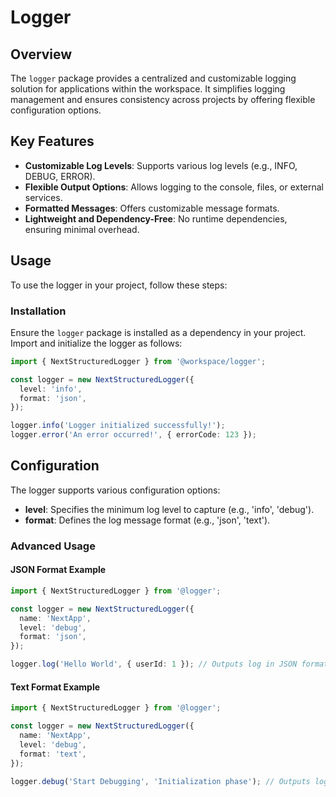 # Logger

## Overview

The `logger` package provides a centralized and customizable logging solution for applications within the workspace. It simplifies logging management and ensures consistency across projects by offering flexible configuration options.

## Key Features

- **Customizable Log Levels**: Supports various log levels (e.g., INFO, DEBUG, ERROR).
- **Flexible Output Options**: Allows logging to the console, files, or external services.
- **Formatted Messages**: Offers customizable message formats.
- **Lightweight and Dependency-Free**: No runtime dependencies, ensuring minimal overhead.

## Usage

To use the logger in your project, follow these steps:

### Installation

Ensure the `logger` package is installed as a dependency in your project. Import and initialize the logger as follows:

```typescript
import { NextStructuredLogger } from '@workspace/logger';

const logger = new NextStructuredLogger({
  level: 'info',
  format: 'json',
});

logger.info('Logger initialized successfully!');
logger.error('An error occurred!', { errorCode: 123 });
```

## Configuration

The logger supports various configuration options:

- **level**: Specifies the minimum log level to capture (e.g., 'info', 'debug').
- **format**: Defines the log message format (e.g., 'json', 'text').

### Advanced Usage

#### JSON Format Example

```typescript
import { NextStructuredLogger } from '@logger';

const logger = new NextStructuredLogger({
  name: 'NextApp',
  level: 'debug',
  format: 'json',
});

logger.log('Hello World', { userId: 1 }); // Outputs log in JSON format
```

#### Text Format Example

```typescript
import { NextStructuredLogger } from '@logger';

const logger = new NextStructuredLogger({
  name: 'NextApp',
  level: 'debug',
  format: 'text',
});

logger.debug('Start Debugging', 'Initialization phase'); // Outputs log in text format
```
